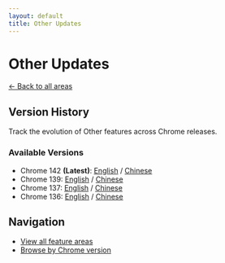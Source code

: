 ```yaml
---
layout: default
title: Other Updates
---
```


# Other Updates

[← Back to all areas](../index.html)

## Version History

Track the evolution of Other features across Chrome releases.

### Available Versions

- Chrome 142 **(Latest)**: [English](./chrome-142-en.html) / [Chinese](./chrome-142-zh.html)
- Chrome 139: [English](./chrome-139-en.html) / [Chinese](./chrome-139-zh.html)
- Chrome 137: [English](./chrome-137-en.html) / [Chinese](./chrome-137-zh.html)
- Chrome 136: [English](./chrome-136-en.html) / [Chinese](./chrome-136-zh.html)

## Navigation

- [View all feature areas](../index.html)
- [Browse by Chrome version](../../versions/index.html)
